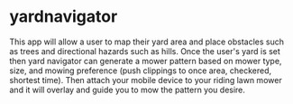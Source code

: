 # yardnavigator
This app will allow a user to map their yard area and place obstacles such as trees and directional hazards such as hills. Once the user's yard is set then yard navigator can generate a mower pattern based on mower type, size, and mowing preference (push clippings to once area, checkered, shortest time). Then attach your mobile device to your riding lawn mower and it will overlay and guide you to mow the pattern you desire.
